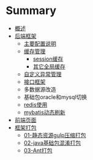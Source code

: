 # Summary

* [概述](README.md)
* [后端框架](hou-duan-kuang-jia.md)
  * [主要配置说明](hou-duan-kuang-jia/zhu-yao-pei-zhi-shuo-ming.md)
  * [缓存管理](hou-duan-kuang-jia/huan-cun-guan-li.md)
    * [session缓存](hou-duan-kuang-jia/huan-cun-guan-li/sessionhuan-cun.md)
    * [其它全局缓存](hou-duan-kuang-jia/huan-cun-guan-li/qi-ta-quan-ju-pei-zhi-huan-cun.md)
  * [自定义异常管理](hou-duan-kuang-jia/zi-ding-yi-yi-chang.md)
  * [接口框架](hou-duan-kuang-jia/jie-kou-kuang-jia.md)
  * 多数据源改造
  * 基础包oracle和mysql切换
  * [redis使用](hou-duan-kuang-jia/redisshi-yong.md)
  * [mybatis动态刷新](hou-duan-kuang-jia/mybatisdong-tai-shua-xin.md)
* [前端页面](qian-duan-ye-mian.md)
* [框架打包](kuang-jia-da-bao.md)
  * [01-静态资源gulp压缩打包](kuang-jia-da-bao/01-jing-tai-zi-yuan-ya-suo-da-bao.md)
  * [02-java基础包混淆打包](kuang-jia-da-bao/02-javaji-chu-bao-hun-yao-da-bao.md)
  * [03-Ant打包](kuang-jia-da-bao/03-ant-da-bao.md)

